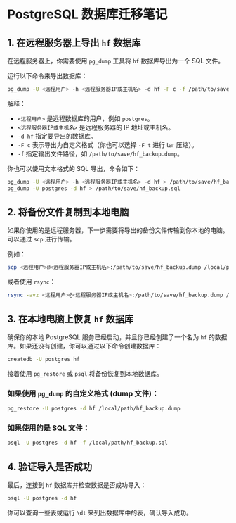 # PostgreSQL 数据库迁移笔记

## 1. 在远程服务器上导出 `hf` 数据库

在远程服务器上，你需要使用 `pg_dump` 工具将 `hf` 数据库导出为一个 SQL 文件。

运行以下命令来导出数据库：

```bash
pg_dump -U <远程用户> -h <远程服务器IP或主机名> -d hf -F c -f /path/to/save/hf_backup.dump
```

解释：

- `<远程用户>` 是远程数据库的用户，例如 `postgres`。
- `<远程服务器IP或主机名>` 是远程服务器的 IP 地址或主机名。
- `-d hf` 指定要导出的数据库。
- `-F c` 表示导出为自定义格式（你也可以选择 `-F t` 进行 tar 压缩）。
- `-f` 指定输出文件路径，如 `/path/to/save/hf_backup.dump`。

你也可以使用文本格式的 SQL 导出，命令如下：

```bash
pg_dump -U <远程用户> -h <远程服务器IP或主机名> -d hf > /path/to/save/hf_backup.sql
pg_dump -U postgres -d hf > /path/to/save/hf_backup.sql
```

## 2. 将备份文件复制到本地电脑

如果你使用的是远程服务器，下一步需要将导出的备份文件传输到你本地的电脑。可以通过 `scp` 进行传输。

例如：

```bash
scp <远程用户>@<远程服务器IP或主机名>:/path/to/save/hf_backup.dump /local/path/hf_backup.dump
```

或者使用 `rsync`：

```bash
rsync -avz <远程用户>@<远程服务器IP或主机名>:/path/to/save/hf_backup.dump /local/path/hf_backup.dump
```

## 3. 在本地电脑上恢复 `hf` 数据库

确保你的本地 PostgreSQL 服务已经启动，并且你已经创建了一个名为 `hf` 的数据库。如果还没有创建，你可以通过以下命令创建数据库：

```bash
createdb -U postgres hf
```

接着使用 `pg_restore` 或 `psql` 将备份恢复到本地数据库。

### 如果使用 `pg_dump` 的自定义格式 (dump 文件)：

```bash
pg_restore -U postgres -d hf /local/path/hf_backup.dump
```

### 如果使用的是 SQL 文件：

```bash
psql -U postgres -d hf -f /local/path/hf_backup.sql
```

## 4. 验证导入是否成功

最后，连接到 `hf` 数据库并检查数据是否成功导入：

```bash
psql -U postgres -d hf
```

你可以查询一些表或运行 `\dt` 来列出数据库中的表，确认导入成功。
